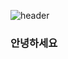 ![header](https://capsule-render.vercel.app/api?type=waving&height=300&color=gradient&text=Hello%20I'm%20HyeonSeok&section=header&reversal=true&textBg=false&fontColor=fff&fontSize=60&animation=blinking)

<h3>안녕하세요</h3>
